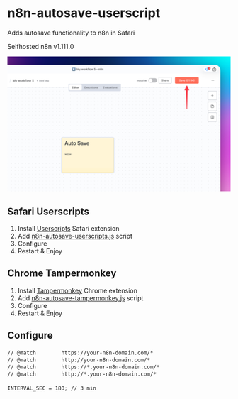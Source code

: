 # n8n-autosave-userscript

Adds autosave functionality to n8n in Safari

Selfhosted n8n v1.111.0

![Demo Image](demo-img.png)

## Safari Userscripts

1. Install [Userscripts](https://apps.apple.com/us/app/userscripts/id1463298887) Safari extension
2. Add [n8n-autosave-userscripts.js](n8n-autosave-userscripts.js) script
3. Configure
4. Restart & Enjoy

## Chrome Tampermonkey

1. Install [Tampermonkey](https://www.tampermonkey.net/) Chrome extension
2. Add [n8n-autosave-tampermonkey.js](n8n-autosave-tampermonkey.js) script
3. Configure
4. Restart & Enjoy


## Configure

```
// @match        https://your-n8n-domain.com/*
// @match        http://your-n8n-domain.com/*
// @match        https://*.your-n8n-domain.com/*
// @match        http://*.your-n8n-domain.com/*

INTERVAL_SEC = 180; // 3 min
```
